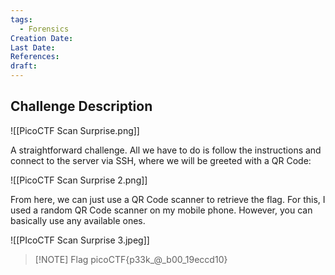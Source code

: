 ```yaml
---
tags:
  - Forensics
Creation Date: 
Last Date: 
References: 
draft:
---
```

## Challenge Description
![[PicoCTF Scan Surprise.png]]

A straightforward challenge. All we have to do is follow the instructions and connect to the server via SSH, where we will be greeted with a QR Code:

![[PicoCTF Scan Surprise 2.png]]

From here, we can just use a QR Code scanner to retrieve the flag. For this, I used a random QR Code scanner on my mobile phone. However, you can basically use any available ones. 

![[PIcoCTF Scan Surprise 3.jpeg]]

> [!NOTE] Flag
> picoCTF{p33k_@_b00_19eccd10}


